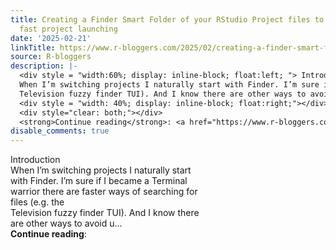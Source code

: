 ```yaml
---
title: Creating a Finder Smart Folder of your RStudio Project files to enable super
  fast project launching
date: '2025-02-21'
linkTitle: https://www.r-bloggers.com/2025/02/creating-a-finder-smart-folder-of-your-rstudio-project-files-to-enable-super-fast-project-launching/
source: R-bloggers
description: |-
  <div style = "width:60%; display: inline-block; float:left; "> Introduction<br />
  When I’m switching projects I naturally start with Finder. I’m sure if I became a Terminal warrior there are faster ways of searching for files (e.g. the<br />
  Television fuzzy finder TUI). And I know there are other ways to avoid u...</div>
  <div style = "width: 40%; display: inline-block; float:right;"></div>
  <div style="clear: both;"></div>
  <strong>Continue reading</strong>: <a href="https://www.r-bloggers.com/2025/02/creating-a-finder-smart-folder-of-your-rstudio-project-files-to-enable-super-fast-project-launchin ...
disable_comments: true
---
```

<div style = "width:60%; display: inline-block; float:left; "> Introduction<br />
When I’m switching projects I naturally start with Finder. I’m sure if I became a Terminal warrior there are faster ways of searching for files (e.g. the<br />
Television fuzzy finder TUI). And I know there are other ways to avoid u...</div>
<div style = "width: 40%; display: inline-block; float:right;"></div>
<div style="clear: both;"></div>
<strong>Continue reading</strong>: <a href="https://www.r-bloggers.com/2025/02/creating-a-finder-smart-folder-of-your-rstudio-project-files-to-enable-super-fast-project-launchin ...